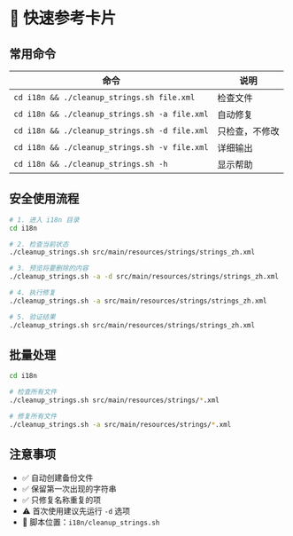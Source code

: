 # 🚀 快速参考卡片

## 常用命令

| 命令 | 说明 |
|------|------|
| `cd i18n && ./cleanup_strings.sh file.xml` | 检查文件 |
| `cd i18n && ./cleanup_strings.sh -a file.xml` | 自动修复 |
| `cd i18n && ./cleanup_strings.sh -d file.xml` | 只检查，不修改 |
| `cd i18n && ./cleanup_strings.sh -v file.xml` | 详细输出 |
| `cd i18n && ./cleanup_strings.sh -h` | 显示帮助 |

## 安全使用流程

```bash
# 1. 进入 i18n 目录
cd i18n

# 2. 检查当前状态
./cleanup_strings.sh src/main/resources/strings/strings_zh.xml

# 3. 预览将要删除的内容
./cleanup_strings.sh -a -d src/main/resources/strings/strings_zh.xml

# 4. 执行修复
./cleanup_strings.sh -a src/main/resources/strings/strings_zh.xml

# 5. 验证结果
./cleanup_strings.sh src/main/resources/strings/strings_zh.xml
```

## 批量处理

```bash
cd i18n

# 检查所有文件
./cleanup_strings.sh src/main/resources/strings/*.xml

# 修复所有文件
./cleanup_strings.sh -a src/main/resources/strings/*.xml
```

## 注意事项

- ✅ 自动创建备份文件
- ✅ 保留第一次出现的字符串
- ✅ 只修复名称重复的项
- ⚠️ 首次使用建议先运行 `-d` 选项
- 📍 脚本位置：`i18n/cleanup_strings.sh`

